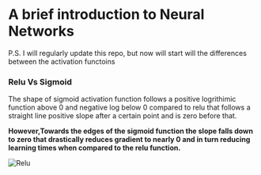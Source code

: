 <h1>A brief introduction to Neural Networks</h1>
<p>P.S. I will regularly update this repo, but now will start will the differences between the activation functoins</p>

<h3>Relu Vs Sigmoid</h3>
The shape of sigmoid activation function follows a positive logrithimic function above 0 and negative log below 0 compared to relu that follows a straight line positive slope after a certain point and is zero before that. 

<b>However,Towards the edges of the sigmoid function the slope falls down to zero that drastically reduces gradient to nearly 0 and in turn reducing learning times when compared to the relu function. </b> 

![Relu](https://miro.medium.com/max/1400/1*XxxiA0jJvPrHEJHD4z893g.png)
